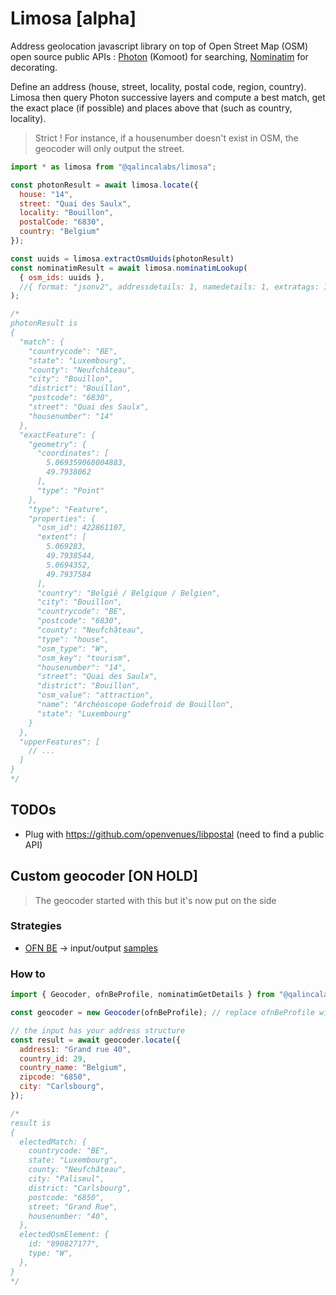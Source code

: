 # Limosa [alpha]

Address geolocation javascript library on top of Open Street Map (OSM) open source public APIs : [Photon](https://github.com/komoot/photon) (Komoot) for searching, [Nominatim](https://github.com/osm-search/Nominatim) for decorating.

Define an address (house, street, locality, postal code, region, country). Limosa then query Photon successive layers and compute a best match, get the exact place (if possible) and places above that (such as country, locality).

> Strict ! For instance, if a housenumber doesn't exist in OSM, the geocoder will only output the street.

```javascript
import * as limosa from "@qalincalabs/limosa";

const photonResult = await limosa.locate({
  house: "14",
  street: "Quai des Saulx",
  locality: "Bouillon",
  postalCode: "6830",
  country: "Belgium"
});

const uuids = limosa.extractOsmUuids(photonResult)
const nominatimResult = await limosa.nominatimLookup(
  { osm_ids: uuids },
  //{ format: "jsonv2", addressdetails: 1, namedetails: 1, extratags: 1 }
);

/*
photonResult is
{
  "match": {
    "countrycode": "BE",
    "state": "Luxembourg",
    "county": "Neufchâteau",
    "city": "Bouillon",
    "district": "Bouillon",
    "postcode": "6830",
    "street": "Quai des Saulx",
    "housenumber": "14"
  },
  "exactFeature": {
    "geometry": {
      "coordinates": [
        5.069359068004883,
        49.7938062
      ],
      "type": "Point"
    },
    "type": "Feature",
    "properties": {
      "osm_id": 422861107,
      "extent": [
        5.069283,
        49.7938544,
        5.0694352,
        49.7937584
      ],
      "country": "België / Belgique / Belgien",
      "city": "Bouillon",
      "countrycode": "BE",
      "postcode": "6830",
      "county": "Neufchâteau",
      "type": "house",
      "osm_type": "W",
      "osm_key": "tourism",
      "housenumber": "14",
      "street": "Quai des Saulx",
      "district": "Bouillon",
      "osm_value": "attraction",
      "name": "Archéoscope Godefroid de Bouillon",
      "state": "Luxembourg"
    }
  },
  "upperFeatures": [
    // ...
  ]
}
*/

```

## TODOs

* Plug with https://github.com/openvenues/libpostal (need to find a public API)

## Custom geocoder [ON HOLD]

> The geocoder started with this but it's now put on the side

### Strategies

* [OFN BE](/configs/ofnBe.js) -> input/output [samples](https://github.com/qalincalabs/limosa/blob/main/configs/ofnBe.test.js#L20)

### How to

```javascript
import { Geocoder, ofnBeProfile, nominatimGetDetails } from "@qalincalabs/limosa";

const geocoder = new Geocoder(ofnBeProfile); // replace ofnBeProfile with your own defined profile

// the input has your address structure
const result = await geocoder.locate({
  address1: "Grand rue 40",
  country_id: 29,
  country_name: "Belgium",
  zipcode: "6850",
  city: "Carlsbourg",
});

/*
result is
{
  electedMatch: {
    countrycode: "BE",
    state: "Luxembourg",
    county: "Neufchâteau",
    city: "Paliseul",
    district: "Carlsbourg",
    postcode: "6850",
    street: "Grand Rue",
    housenumber: "40",
  },
  electedOsmElement: {
    id: "890827177",
    type: "W",
  },
}
*/
```